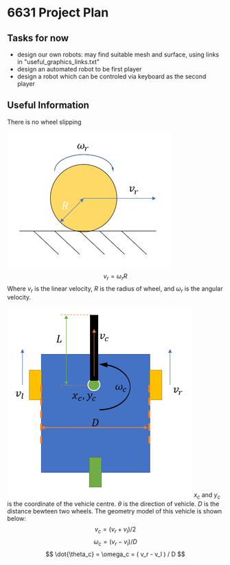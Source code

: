 # 6631 Project Plan

## Tasks for now
- design our own robots: may find suitable mesh and surface, using links in "useful_graphics_links.txt"
- design an automated robot to be first player
- design a robot which can be controled via keyboard as the second player

## Useful Information

There is no wheel slipping

![](./Figures/wheel_model.png)
$$ v_r = \omega_r R $$
Where $v_r$ is the linear velocity, $R$ is the radius of wheel, and $\omega_r$ is the angular velocity.

![](./Figures/vehicle_model.png)
$x_c$ and $y_c$ is the coordinate of the vehicle centre. $\theta$ is the direction of vehicle. $D$ is the distance bewteen two wheels. The geometry model of this vehicle is shown below:
$$ v_c = (v_r+v_l)/2 $$
$$ \omega_c = ( v_r - v_l ) / D $$
$$ \dot{\theta_c} = \omega_c = ( v_r - v_l ) / D $$